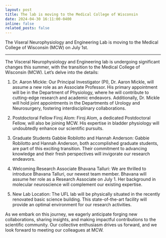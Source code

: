 ```yaml
---
layout: post
title: The lab is moving to the Medical College of Wisconsin
date: 2024-04-30 16:11:00-0400
inline: false
related_posts: false
---
```


The Viseral Neurophysiology and Engineering Lab is moving to the Medical College of Wisconsin (MCW) on July 1st. 

---

The Visceral Neurophysiology and Engineering lab is undergoing significant changes this summer, with the transition to the Medical College of Wisconsin (MCW). Let’s delve into the details:

1.	Dr. Aaron Mickle: Our Principal Investigator (PI), Dr. Aaron Mickle, will assume a new role as an Associate Professor. His primary appointment will be in the Department of Physiology, where he will contribute to cutting-edge research and academic endeavors. Additionally, Dr. Mickle will hold joint appointments in the Departments of Urology and Neurosurgery, fostering interdisciplinary collaborations.
   
2.	Postdoctoral Fellow Firoj Alom: Firoj Alom, a dedicated Postdoctoral Fellow, will also be joining MCW. His expertise in bladder physiology will undoubtedly enhance our scientific pursuits.
   
3.	Graduate Students Gabbie Robilotto and Hannah Anderson: Gabbie Robilotto and Hannah Anderson, both accomplished graduate students, are part of this exciting transition. Their commitment to advancing knowledge and their fresh perspectives will invigorate our research endeavors.
   
4.	Welcoming Research Associate Bhavana Talluri: We are thrilled to introduce Bhavana Talluri, our newest team member. Bhavana will assume her role as a Research Associate on July 1. Her background in molecular neuroscience will complement our existing expertise.
   
5.	New Lab Location: The UFL lab will be physically situated in the recently renovated basic science building. This state-of-the-art facility will provide an optimal environment for our research activities.
   
As we embark on this journey, we eagerly anticipate forging new collaborations, sharing insights, and making impactful contributions to the scientific community. Our collective enthusiasm drives us forward, and we look forward to meeting our colleagues at MCW.

